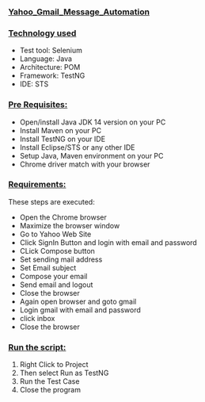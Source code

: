 ### **[Yahoo_Gmail_Message_Automation](url)**

### **[Technology used](url)**
- Test tool: Selenium
- Language: Java
- Architecture: POM
- Framework: TestNG
- IDE: STS

### **[Pre Requisites:](url)**
- Open/install Java JDK 14 version on your PC
- Install Maven on your PC
- Install TestNG on your IDE
- Install Eclipse/STS or any other IDE
- Setup Java, Maven environment on your PC
- Chrome driver match with your browser

### **[Requirements:](url)**
These steps are executed:

- Open the Chrome browser
- Maximize the browser window
- Go to  Yahoo Web Site
- Click SignIn Button and login with email and password
- CLick Compose button
- Set sending mail address
- Set Email subject
- Compose your email
- Send email and logout 
- Close the browser
- Again open browser and goto gmail 
- Login gmail with email and password
- click inbox
- Close the browser

### **[Run the script:](url)**

1. Right Click to Project 
2. Then select Run as TestNG
3. Run the Test Case
4. Close the program
